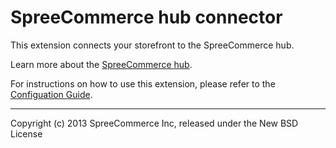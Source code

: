SpreeCommerce hub connector
=================

This extension connects your storefront to the SpreeCommerce hub.

Learn more about the [SpreeCommerce hub](http://spreecommerce.com/product/hub).

For instructions on how to use this extension, please refer to the [Configuation Guide](http://guides.spreecommerce.com/integration/configuration.html).


<hr>
Copyright (c) 2013 SpreeCommerce Inc, released under the New BSD License
